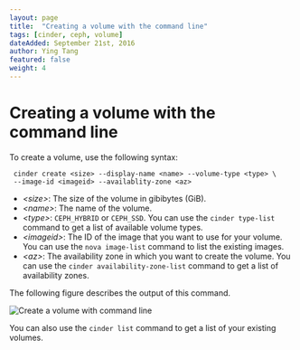 ```yaml
---
layout: page
title:  "Creating a volume with the command line"
tags: [cinder, ceph, volume]
dateAdded: September 21st, 2016
author: Ying Tang
featured: false
weight: 4
---
```


# Creating a volume with the command line

To create a volume, use the following syntax:

     cinder create <size> --display-name <name> --volume-type <type> \
     --image-id <imageid> --availablity-zone <az>
  
* *\<size>*: The size of the volume in gibibytes (GiB).     
* *\<name>*: The name of the volume.
* *\<type>*: `CEPH_HYBRID` or `CEPH_SSD`. You can use the `cinder type-list` command to get a list of available volume types. 
* *\<imageid>*: The ID of the image that you want to use for your volume. You can use the `nova image-list` command to list the existing images. 
* *\<az>*: The availability zone in which you want to create the volume. You can use the `cinder availability-zone-list` command to get a list of availability zones. 


The following figure describes the output of this command. 

![Create a volume with command line]({{site.baseurl}}/img/cli-create-volume.jpg)

You can also use the `cinder list` command to get a list of your existing volumes. 

